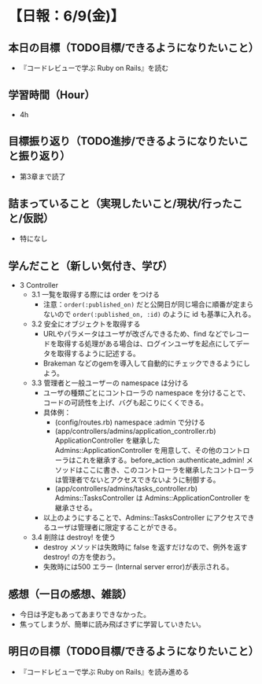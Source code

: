 # 【日報：6/9(金)】
## 本日の目標（TODO目標/できるようになりたいこと）
- 『コードレビューで学ぶ Ruby on Rails』を読む
## 学習時間（Hour）
- 4h
## 目標振り返り（TODO進捗/できるようになりたいこと振り返り）
- 第3章まで読了
## 詰まっていること（実現したいこと/現状/行ったこと/仮説）
- 特になし
## 学んだこと（新しい気付き、学び）
- 3 Controller
  - 3.1 一覧を取得する際には order をつける
    - 注意：`order(:published_on)` だと公開日が同じ場合に順番が定まらないので `order(:published_on, :id)` のように id も基準に入れる。
  - 3.2 安全にオブジェクトを取得する
    - URLやパラメータはユーザが改ざんできるため、find などでレコードを取得する処理がある場合は、ログインユーザを起点にしてデータを取得するように記述する。
    - Brakeman などのgemを導入して自動的にチェックできるようにしよう。
  - 3.3 管理者と一般ユーザーの namespace は分ける
    - ユーザの種類ごとにコントローラの namespace を分けることで、コードの可読性を上げ、バグも起こりにくくできる。
    - 具体例：
      - (config/routes.rb) namespace :admin で分ける
      - (app/controllers/admins/application_controller.rb) ApplicationController を継承した Admins::ApplicationController を用意して、その他のコントローラはこれを継承する。before_action :authenticate_admin! メソッドはここに書き、このコントローラを継承したコントローラは管理者でないとアクセスできないように制御する。
      - (app/controllers/admins/tasks_controller.rb) Admins::TasksController は Admins::ApplicationController を継承させる。
    - 以上のようにすることで、Admins::TasksController にアクセスできるユーザは管理者に限定することができる。
  - 3.4 削除は destroy! を使う
    - destroy メソッドは失敗時に false を返すだけなので、例外を返す destroy! の方を使おう。
    - 失敗時には500 エラー (Internal server error)が表示される。
## 感想（一日の感想、雑談）
- 今日は予定もあってあまりできなかった。
- 焦ってしまうが、簡単に読み飛ばさずに学習していきたい。
## 明日の目標（TODO目標/できるようになりたいこと）
- 『コードレビューで学ぶ Ruby on Rails』を読み進める
